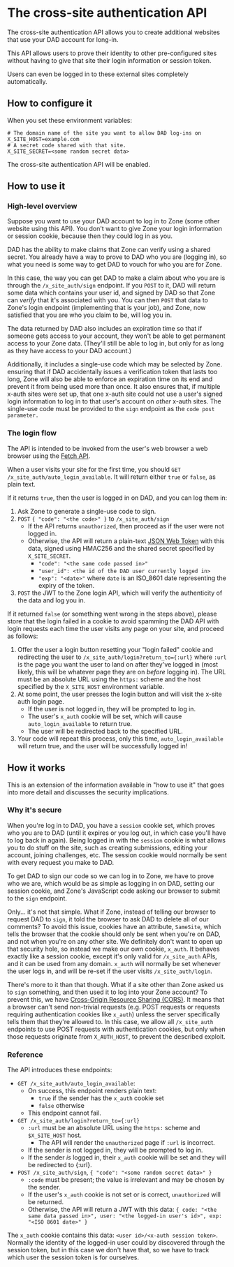 # The cross-site authentication API
The cross-site authentication API allows you to create additional websites
that use your DAD account for long-in.

This API allows users to prove their identity to other pre-configured sites
without having to give that site their login information or session token.

Users can even be logged in to these external sites completely automatically.

## How to configure it
When you set these environment variables:

```properties
# The domain name of the site you want to allow DAD log-ins on
X_SITE_HOST=example.com
# A secret code shared with that site.
X_SITE_SECRET=<some random secret data>
```

The cross-site authentication API will be enabled.

## How to use it
### High-level overview
Suppose you want to use your DAD account to log in to Zone (some other website using this API).
You don't want to give Zone your login information or session cookie,
because then they could log in as you.

DAD has the ability to make claims that Zone can verify using a shared secret.
You already have a way to prove to DAD who you are (logging in),
so what you need is some way to get DAD to vouch for who you are for Zone.

In this case, the way you can get DAD to make a claim about who you are
is through the `/x_site_auth/sign` endpoint.
If you `POST` to it, DAD will return some data which contains your user id,
and signed by DAD so that Zone can *verify* that it's associated with you.
You can then `POST` that data to Zone's login endpoint (implementing that is your job),
and Zone, now satisfied that you are who you claim to be, will log you in.

The data returned by DAD also includes an expiration time
so that if someone gets access to your account,
they won't be able to get permanent access to your Zone data.
(They'll still be able to log in, but only for as long as they have access to your DAD account.)

Additionally, it includes a single-use code which may be selected by Zone.
ensuring that if DAD accidentally issues a verification token that lasts too long,
Zone will also be able to enforce an expiration time on its end
and prevent it from being used more than once.
It also ensures that, if multiple x-auth sites were set up,
that one x-auth site could not use a user's signed login information
to log in to that user's account on *other* x-auth sites.
The single-use code must be provided to the `sign` endpoint as the `code post parameter.`

### The login flow
The API is intended to be invoked from the user's web browser a web browser using the
[Fetch API](https://developer.mozilla.org/en-US/docs/Web/API/Fetch_API).

When a user visits your site for the first time, you should `GET /x_site_auth/auto_login_available`.
It will return either `true` or `false`, as plain text.

If it returns `true`, then the user is logged in on DAD, and you can log them in:

1. Ask Zone to generate a single-use code to sign.
2. `POST` `{ "code": "<the code>" }` to `/x_site_auth/sign`
   * If the API returns `unauthorized`, then proceed as if the user were not logged in.
   * Otherwise, the API will return a plain-text [JSON Web Token](https://jwt.io/) with this data,
     signed using HMAC256 and the shared secret specified by `X_SITE_SECRET`.
     * `"code": "<the same code passed in>"`
     * `"user_id": <the id of the DAD user currently logged in>`
     * `"exp": "<date>"` where `date` is an ISO_8601 date representing the expiry of the token.
3. `POST` the JWT to the Zone login API, which will verify the authenticity of the data and log you in.

If it returned `false` (or something went wrong in the steps above),
please store that the login failed in a cookie to avoid spamming the DAD API with login requests
each time the user visits any page on your site, and proceed as follows:

1. Offer the user a login button resetting your "login failed" cookie
   and redirecting the user to `/x_site_auth/login?return_to={:url}`
   where `:url` is the page you want the user to land on after they've logged in
   (most likely, this will be whatever page they are on *before* logging in).
   The URL must be an absolute URL using the `https:` scheme
   and the host specified by the `X_SITE_HOST` environment variable.
2. At some point, the user presses the login button and will visit the x-site auth login page.
   * If the user is not logged in, they will be prompted to log in.
   * The user's `x_auth` cookie will be set, which will cause `auto_login_available` to return true.
   * The user will be redirected back to the specified URL.
3. Your code will repeat this process, only this time, `auto_login_available` will return true,
   and the user will be successfully logged in!

## How it works
This is an extension of the information available in "how to use it"
that goes into more detail and discusses the security implications.

### Why it's secure
When you're log in to DAD, you have a `session` cookie set, which proves who you are to DAD
(until it expires or you log out, in which case you'll have to log back in again).
Being logged in with the `session` cookie is what allows you to do stuff on the site,
such as creating submissions, editing your account, joining challenges, etc.
The session cookie would normally be sent with every request you make to DAD.

To get DAD to sign our code so we can log in to Zone, we have to prove who we are,
which would be as simple as logging in on DAD, setting our session cookie,
and Zone's JavaScript code asking our browser to submit to the `sign` endpoint.

Only... it's not that simple.
What if Zone, instead of telling our browser to request DAD to `sign`,
it told the browser to ask DAD to delete all of our comments?
To avoid this issue, cookies have an attribute, `SameSite`,
which tells the browser that the cookie should only be sent when you're on DAD,
and not when you're on any other site.
We definitely don't want to open up that security hole, so instead we make our own cookie, `x_auth`.
It behaves exactly like a session cookie, except it's only valid for `/x_site_auth` APIs,
and it can be used from any domain.
`x_auth` will normally be set whenever the user logs in,
and will be re-set if the user visits `/x_site_auth/login`.

There's more to it than that though. What if a site other than Zone asked us to `sign` something,
and then used it to log into your Zone account?
To prevent this, we have [Cross-Origin Resource Sharing (CORS)](https://developer.mozilla.org/en-US/docs/Web/HTTP/CORS).
It means that a browser can't send non-trivial requests
(e.g. POST requests or requests requiring authentication cookies like `x_auth`)
unless the server specifically tells them that they're allowed to.
In this case, we allow all `/x_site_auth` endpoints to use POST requests with authentication cookies,
but only when those requests originate from `X_AUTH_HOST`, to prevent the described exploit.

### Reference
The API introduces these endpoints:

* `GET /x_site_auth/auto_login_available`:
  * On success, this endpoint renders plain text:
    * `true` if the sender has the `x_auth` cookie set
    * `false` otherwise
  * This endpoint cannot fail.
* `GET /x_site_auth/login?return_to={:url}`
  * `:url` must be an absolute URL using the `https:` scheme and `$X_SITE_HOST` host.
    * The API will render the `unauthorized` page if `:url` is incorrect.
  * If the sender is not logged in, they will be prompted to log in.
  * If the sender *is* logged in, their `x_auth` cookie will be set and they will be redirected to {:url}.
* `POST /x_site_auth/sign`, `{ "code": "<some random secret data>" }`
  * `:code` must be present; the value is irrelevant and may be chosen by the sender.
  * If the user's `x_auth` cookie is not set or is correct, `unauthorized` will be returned.
  * Otherwise, the API will return a JWT with this data:
    `{ code: "<the same data passed in>", user: "<the logged-in user's id>", exp: "<ISO 8601 date>" }`

The `x_auth` cookie contains this data: `<user id>/<x-auth session token>`.
Normally the identity of the logged-in user could by discovered through the session token,
but in this case we don't have that, so we have to track which user the session token is for ourselves.
